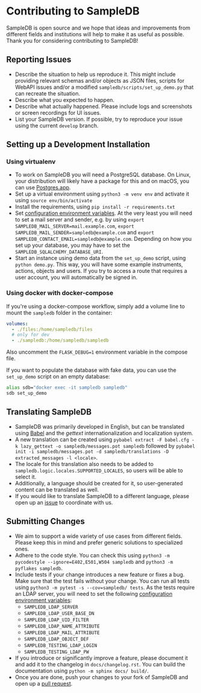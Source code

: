 # Contributing to SampleDB

SampleDB is open source and we hope that ideas and improvements from different fields and institutions will help to make it as useful as possible. Thank you for considering contributing to SampleDB!

## Reporting Issues

- Describe the situation to help us reproduce it. This might include providing relevant schemas and/or objects as JSON files, scripts for WebAPI issues and/or a modified `sampledb/scripts/set_up_demo.py` that can recreate the situation.
- Describe what you expected to happen.
- Describe what actually happened. Please include logs and screenshots or screen recordings for UI issues.
- List your SampleDB version. If possible, try to reproduce your issue using the current `develop` branch.

## Setting up a Development Installation

### Using virtualenv

- To work on SampleDB you will need a PostgreSQL database. On Linux, your distribution will likely have a package for this and on macOS, you can use [Postgres.app](https://postgresapp.com/).
- Set up a virtual environment using `python3 -m venv env` and activate it using `source env/bin/activate`
- Install the requirements, using `pip install -r requirements.txt`
- Set [configuration environment variables](https://scientific-it-systems.iffgit.fz-juelich.de/SampleDB/developer_guide/configuration.html). At the very least you will need to set a mail server and sender, e.g. by using `export SAMPLEDB_MAIL_SERVER=mail.example.com`, `export SAMPLEDB_MAIL_SENDER=sampledb@example.com` and `export SAMPLEDB_CONTACT_EMAIL=sampledb@example.com`. Depending on how you set up your database, you may have to set the `SAMPLEDB_SQLALCHEMY_DATABASE_URI`.
- Start an instance using demo data from the `set_up_demo` script, using `python demo.py`. This way, you will have some example instruments, actions, objects and users. If you try to access a route that requires a user account, you will automatically be signed in.

### Using docker with docker-compose

If you're using a docker-compose workflow, simply add a volume line to mount the `sampledb` folder in the container:

~~~yaml
volumes:
  - ./files:/home/sampledb/files
  # only for dev
  - ./sampledb:/home/sampledb/sampledb
~~~

Also uncomment the `FLASK_DEBUG=1` environment variable in the compose file.

If you want to populate the database with fake data, you can use the `set_up_demo` script on an empty database:

~~~bash
alias sdb="docker exec -it sampledb sampledb"
sdb set_up_demo
~~~


## Translating SampleDB

- SampleDB was primarily developed in English, but can be translated using [Babel](http://babel.pocoo.org/en/latest/cmdline.html) and the *gettext* internationalization and localization system.
- A new translation can be created using `pybabel extract -F babel.cfg -k lazy_gettext -o sampledb/messages.pot sampledb` followed by `pybabel init -i sampledb/messages.pot -d sampledb/translations -D extracted_messages -l <locale>`.
- The locale for this translation also needs to be added to `sampledb.logic.locales.SUPPORTED_LOCALES`, so users will be able to select it.
- Additionally, a language should be created for it, so user-generated content can be translated as well.
- If you would like to translate SampleDB to a different language, please open up an [issue](https://github.com/sciapp/sampledb/issues/new/choose) to coordinate with us.

## Submitting Changes

- We aim to support a wide variety of use cases from different fields. Please keep this in mind and prefer generic solutions to specialized ones.
- Adhere to the code style. You can check this using `python3 -m pycodestyle --ignore=E402,E501,W504 sampledb` and `python3 -m pyflakes sampledb`.
- Include tests if your change introduces a new feature or fixes a bug. Make sure that the test fails
  without your change. You can run all tests using `python3 -m pytest -s --cov=sampledb/ tests`. As the tests require an LDAP server, you will need to set the following [configuration environment variables](https://scientific-it-systems.iffgit.fz-juelich.de/SampleDB/developer_guide/configuration.html):
  - `SAMPLEDB_LDAP_SERVER`
  - `SAMPLEDB_LDAP_USER_BASE_DN`
  - `SAMPLEDB_LDAP_UID_FILTER`
  - `SAMPLEDB_LDAP_NAME_ATTRIBUTE`
  - `SAMPLEDB_LDAP_MAIL_ATTRIBUTE`
  - `SAMPLEDB_LDAP_OBJECT_DEF`
  - `SAMPLEDB_TESTING_LDAP_LOGIN`
  - `SAMPLEDB_TESTING_LDAP_PW`
- If you introduce or significantly improve a feature, please document it and add it to the changelog in `docs/changelog.rst`. You can build the documentation using `python -m sphinx docs/ build/`.
- Once you are done, push your changes to your fork of SampleDB and open up a [pull request](https://github.com/sciapp/sampledb/compare).
